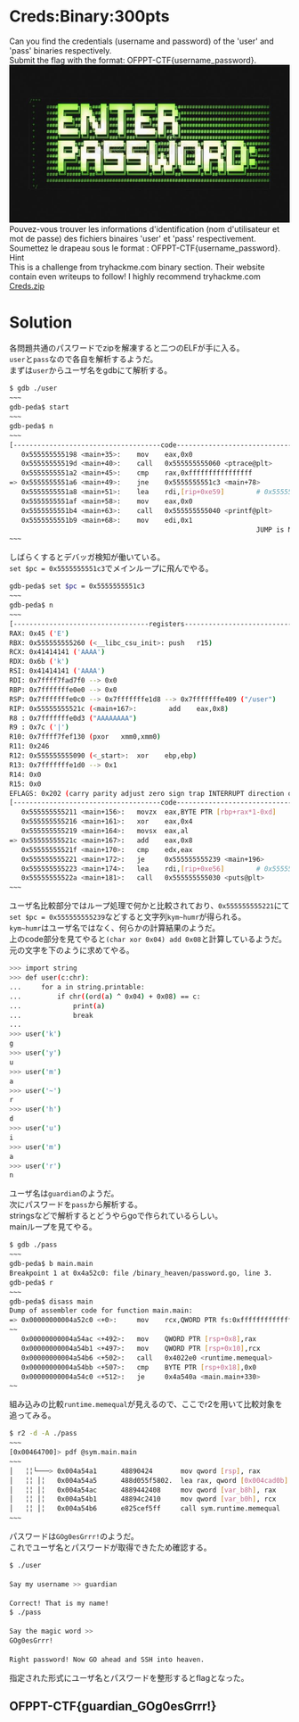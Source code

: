 # Creds:Binary:300pts
Can you find the credentials (username and password) of the 'user' and 'pass' binaries respectively.  
Submit the flag with the format: OFPPT-CTF{username_password}.  
![creds.jpg](images/creds.jpg)  
Pouvez-vous trouver les informations d'identification (nom d'utilisateur et mot de passe) des fichiers binaires 'user' et 'pass' respectivement.  
Soumettez le drapeau sous le format : OFPPT-CTF{username_password}.  
Hint  
This is a challenge from tryhackme.com binary section. Their website contain even writeups to follow! I highly recommend tryhackme.com  
[Creds.zip](Creds.zip)  

# Solution
各問題共通のパスワードでzipを解凍すると二つのELFが手に入る。  
`user`と`pass`なので各自を解析するようだ。  
まずは`user`からユーザ名をgdbにて解析する。  
```bash
$ gdb ./user
~~~
gdb-peda$ start
~~~
gdb-peda$ n
~~~
[-------------------------------------code-------------------------------------]
   0x555555555198 <main+35>:    mov    eax,0x0
   0x55555555519d <main+40>:    call   0x555555555060 <ptrace@plt>
   0x5555555551a2 <main+45>:    cmp    rax,0xffffffffffffffff
=> 0x5555555551a6 <main+49>:    jne    0x5555555551c3 <main+78>
   0x5555555551a8 <main+51>:    lea    rdi,[rip+0xe59]        # 0x555555556008
   0x5555555551af <main+58>:    mov    eax,0x0
   0x5555555551b4 <main+63>:    call   0x555555555040 <printf@plt>
   0x5555555551b9 <main+68>:    mov    edi,0x1
                                                              JUMP is NOT taken
~~~
```
しばらくするとデバッガ検知が働いている。  
`set $pc = 0x5555555551c3`でメインループに飛んでやる。  
```bash
gdb-peda$ set $pc = 0x5555555551c3
~~~
gdb-peda$ n
~~~
[----------------------------------registers-----------------------------------]
RAX: 0x45 ('E')
RBX: 0x555555555260 (<__libc_csu_init>: push   r15)
RCX: 0x41414141 ('AAAA')
RDX: 0x6b ('k')
RSI: 0x41414141 ('AAAA')
RDI: 0x7ffff7fad7f0 --> 0x0
RBP: 0x7fffffffe0e0 --> 0x0
RSP: 0x7fffffffe0c0 --> 0x7fffffffe1d8 --> 0x7fffffffe409 ("/user")
RIP: 0x55555555521c (<main+167>:        add    eax,0x8)
R8 : 0x7fffffffe0d3 ("AAAAAAAA")
R9 : 0x7c ('|')
R10: 0x7ffff7fef130 (pxor   xmm0,xmm0)
R11: 0x246
R12: 0x555555555090 (<_start>:  xor    ebp,ebp)
R13: 0x7fffffffe1d0 --> 0x1
R14: 0x0
R15: 0x0
EFLAGS: 0x202 (carry parity adjust zero sign trap INTERRUPT direction overflow)
[-------------------------------------code-------------------------------------]
   0x555555555211 <main+156>:   movzx  eax,BYTE PTR [rbp+rax*1-0xd]
   0x555555555216 <main+161>:   xor    eax,0x4
   0x555555555219 <main+164>:   movsx  eax,al
=> 0x55555555521c <main+167>:   add    eax,0x8
   0x55555555521f <main+170>:   cmp    edx,eax
   0x555555555221 <main+172>:   je     0x555555555239 <main+196>
   0x555555555223 <main+174>:   lea    rdi,[rip+0xe56]        # 0x555555556080
   0x55555555522a <main+181>:   call   0x555555555030 <puts@plt>
~~~
```
ユーザ名比較部分ではループ処理で何かと比較されており、`0x555555555221`にて`set $pc = 0x555555555239`などすると文字列`kym~humr`が得られる。  
`kym~humr`はユーザ名ではなく、何らかの計算結果のようだ。  
上のcode部分を見てやると`(char xor 0x04) add 0x08`と計算しているようだ。  
元の文字を下のように求めてやる。  
```bash
>>> import string
>>> def user(c:chr):
...     for a in string.printable:
...         if chr((ord(a) ^ 0x04) + 0x08) == c:
...             print(a)
...             break
...
>>> user('k')
g
>>> user('y')
u
>>> user('m')
a
>>> user('~')
r
>>> user('h')
d
>>> user('u')
i
>>> user('m')
a
>>> user('r')
n
```
ユーザ名は`guardian`のようだ。  
次にパスワードを`pass`から解析する。  
stringsなどで解析するとどうやらgoで作られているらしい。  
mainループを見てやる。  
```bash
$ gdb ./pass
~~~
gdb-peda$ b main.main
Breakpoint 1 at 0x4a52c0: file /binary_heaven/password.go, line 3.
gdb-peda$ r
~~~
gdb-peda$ disass main
Dump of assembler code for function main.main:
=> 0x00000000004a52c0 <+0>:     mov    rcx,QWORD PTR fs:0xfffffffffffffff8
~~
   0x00000000004a54ac <+492>:   mov    QWORD PTR [rsp+0x8],rax
   0x00000000004a54b1 <+497>:   mov    QWORD PTR [rsp+0x10],rcx
   0x00000000004a54b6 <+502>:   call   0x4022e0 <runtime.memequal>
   0x00000000004a54bb <+507>:   cmp    BYTE PTR [rsp+0x18],0x0
   0x00000000004a54c0 <+512>:   je     0x4a540a <main.main+330>
~~

```
組み込みの比較`runtime.memequal`が見えるので、ここでr2を用いて比較対象を追ってみる。  
```bash
$ r2 -d -A ./pass
~~~
[0x00464700]> pdf @sym.main.main
~~~
│   ╎╎└───> 0x004a54a1      48890424       mov qword [rsp], rax
│   ╎╎ │╎   0x004a54a5      488d055f5802.  lea rax, qword [0x004cad0b] ; "GOg0esGrrr!IdeographicMedefaidrinNandinagariNew_Tai_LueOld_PersianOld_SogdianPau_Cin_HauSignWritingSoft_DottedWarang_CitiWhite_"
│   ╎╎ │╎   0x004a54ac      4889442408     mov qword [var_b8h], rax
│   ╎╎ │╎   0x004a54b1      48894c2410     mov qword [var_b0h], rcx
│   ╎╎ │╎   0x004a54b6      e825cef5ff     call sym.runtime.memequal
~~~
```
パスワードは`GOg0esGrrr!`のようだ。  
これでユーザ名とパスワードが取得できたため確認する。  
```bash
$ ./user

Say my username >> guardian

Correct! That is my name!
$ ./pass

Say the magic word >>
GOg0esGrrr!

Right password! Now GO ahead and SSH into heaven.
```
指定された形式にユーザ名とパスワードを整形するとflagとなった。  

## OFPPT-CTF{guardian_GOg0esGrrr!}